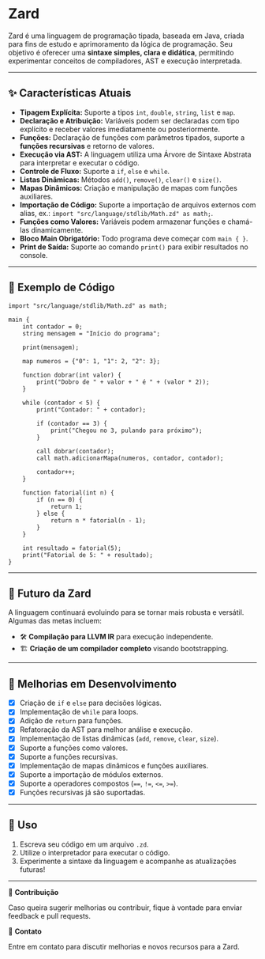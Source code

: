 # Zard

Zard é uma linguagem de programação tipada, baseada em Java, criada para fins de estudo e aprimoramento da lógica de programação. Seu objetivo é oferecer uma **sintaxe simples, clara e didática**, permitindo experimentar conceitos de compiladores, AST e execução interpretada.

---

## ✨ Características Atuais

* **Tipagem Explícita:** Suporte a tipos `int`, `double`, `string`, `list` e `map`.
* **Declaração e Atribuição:** Variáveis podem ser declaradas com tipo explícito e receber valores imediatamente ou posteriormente.
* **Funções:** Declaração de funções com parâmetros tipados, suporte a **funções recursivas** e retorno de valores.
* **Execução via AST:** A linguagem utiliza uma Árvore de Sintaxe Abstrata para interpretar e executar o código.
* **Controle de Fluxo:** Suporte a `if`, `else` e `while`.
* **Listas Dinâmicas:** Métodos `add()`, `remove()`, `clear()` e `size()`.
* **Mapas Dinâmicos:** Criação e manipulação de mapas com funções auxiliares.
* **Importação de Código:** Suporte a importação de arquivos externos com alias, ex.: `import "src/language/stdlib/Math.zd" as math;`.
* **Funções como Valores:** Variáveis podem armazenar funções e chamá-las dinamicamente.
* **Bloco Main Obrigatório:** Todo programa deve começar com `main { }`.
* **Print de Saída:** Suporte ao comando `print()` para exibir resultados no console.

---

## 📝 Exemplo de Código

```zard
import "src/language/stdlib/Math.zd" as math;

main {
    int contador = 0;
    string mensagem = "Início do programa";

    print(mensagem);

    map numeros = {"0": 1, "1": 2, "2": 3};

    function dobrar(int valor) {
        print("Dobro de " + valor + " é " + (valor * 2));
    }

    while (contador < 5) {
        print("Contador: " + contador);

        if (contador == 3) {
            print("Chegou no 3, pulando para próximo");
        }

        call dobrar(contador);
        call math.adicionarMapa(numeros, contador, contador);

        contador++;
    }

    function fatorial(int n) {
        if (n == 0) {
            return 1;
        } else {
            return n * fatorial(n - 1);
        }
    }

    int resultado = fatorial(5);
    print("Fatorial de 5: " + resultado);
}
```

---

## 🚀 Futuro da Zard

A linguagem continuará evoluindo para se tornar mais robusta e versátil. Algumas das metas incluem:
* 🛠 **Compilação para LLVM IR** para execução independente.
* 🏗 **Criação de um compilador completo** visando bootstrapping.

---

## 🔄 Melhorias em Desenvolvimento

* [x] Criação de `if` e `else` para decisões lógicas.
* [x] Implementação de `while` para loops.
* [x] Adição de `return` para funções.
* [x] Refatoração da AST para melhor análise e execução.
* [x] Implementação de listas dinâmicas (`add`, `remove`, `clear`, `size`).
* [x] Suporte a funções como valores.
* [x] Suporte a funções recursivas.
* [x] Implementação de mapas dinâmicos e funções auxiliares.
* [x] Suporte a importação de módulos externos.
* [x] Suporte a operadores compostos (`==`, `!=`, `<=`, `>=`).
* [x] Funções recursivas já são suportadas.
---

## 📂 Uso

1. Escreva seu código em um arquivo `.zd`.
2. Utilize o interpretador para executar o código.
3. Experimente a sintaxe da linguagem e acompanhe as atualizações futuras!

---

🔗 **Contribuição**

Caso queira sugerir melhorias ou contribuir, fique à vontade para enviar feedback e pull requests.

📧 **Contato**

Entre em contato para discutir melhorias e novos recursos para a Zard.
